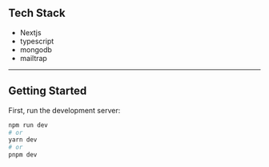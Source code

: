 ## Tech Stack

- Nextjs
- typescript
- mongodb
- mailtrap

---

## Getting Started

First, run the development server:

```bash
npm run dev
# or
yarn dev
# or
pnpm dev
```

